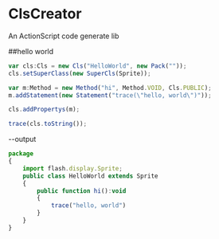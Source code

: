 ClsCreator
==========

An ActionScript code generate lib


##hello world

```js
var cls:Cls = new Cls("HelloWorld", new Pack(""));
cls.setSuperClass(new SuperCls(Sprite));

var m:Method = new Method("hi", Method.VOID, Cls.PUBLIC);
m.addStatement(new Statement("trace(\"hello, world\")"));

cls.addPropertys(m);

trace(cls.toString());
```

--output
```js
package 
{
	import flash.display.Sprite;
	public class HelloWorld extends Sprite
	{
		public function hi():void
		{
			trace("hello, world")
		}
	}
}
```

